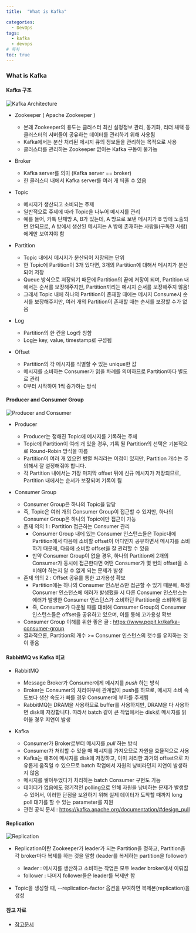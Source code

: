 ```yaml
---
title:  "What is Kafka"

categories:
  - DevOps
tags:
  - kafka
  - devops
# 목차
toc: true
---
```


### What is Kafka

#### Kafka 구조

![Kafka Architecture](/assets/img/Kafka_Architecture.png)

* Zookeeper ( Apache Zookeeper )
  * 본래 Zookeeper의 용도는 클러스터 최신 설정정보 관리, 동기화, 리더 채택 등 클러스터의 서버들이 공유하는 데이터를 관리하기 위해 사용됨
  * Kafka에서는 분산 처리된 메시지 큐의 정보들을 관리하는 목적으로 사용
  * 클러스터를 관리하는 Zookeeper 없이는 Kafka 구동이 불가능

* Broker
  * Kafka server를 의미 (Kafka server == broker)
  * 한 클러스터 내에서 Kafka server를 여러 개 띄울 수 있음

* Topic
  * 메시지가 생산되고 소비되는 주제
  * 일반적으로 주제에 따라 Topic을 나누어 메시지를 관리
  * 예를 들어, 카톡 단체방 A, B가 있는데, A 방으로 보낸 메시지가 B 방에 노출되면 안되므로, A 방에서 생산된 메시지는 A 방에 존재하는 사람들(구독한 사람)에게만 보여져야 함

* Partition
  * Topic 내에서 메시지가 분산되어 저장되는 단위
  * 한 Topic에 Partition이 3개 있다면, 3개의 Partition에 대해서 메시지가 분산되어 저장
  * Queue 방식으로 저장되기 때문에 Partition의 끝에 저장이 되며, Partition 내에서는 순서를 보장해주지만, Partition끼리는 메시지 순서를 보장해주지 않음!
  * 그래서 Topic 내에 하나의 Partition이 존재할 때에는 메시지 Consume시 순서를 보장해주지만, 여러 개의 Partition이 존재할 때는 순서를 보장할 수가 없음

* Log
  * Partition의 한 칸을 Log라 칭함
  * Log는 key, value, timestamp로 구성됨

* Offset
  * Partition의 각 메시지를 식별할 수 있는 unique한 값
  * 메시지를 소비하는 Consumer가 읽을 차례를 의미하므로 Partition마다 별도로 관리
  * 0부터 시작하여 1씩 증가하는 방식

#### Producer and Consumer Group

![Producer and Consumer](/assets/img/Producer_and_Consumer.png)

* Producer
  * Producer는 정해진 Topic에 메시지를 기록하는 주체
  * Topic에 Partition이 여러 개 있을 경우, 기록 될 Partition의 선택은 기본적으로 Round-Robin 방식을 따름
  * Partition이 여러 개 있으면 병렬 처리라는 이점이 있지만, Partition 개수는 주의해서 잘 설정해줘야 합니다.
  * 각 Partition 내에서는 가장 마지막 offset 뒤에 신규 메시지가 저장되므로, Partition 내에서는 순서가 보장되며 기록이 됨

* Consumer Group
  * Consumer Group은 하나의 Topic을 담당
  * 즉, Topic은 여러 개의 Consumer Group이 접근할 수 있지만, 하나의 Consumer Group은 하나의 Topic에만 접근이 가능
  * 존재 의의 1 : Partition 접근하는 Consumer 관리
    * Consumer Group 내에 있는 Consumer 인스턴스들은 Topic내에 Partition에서 다음에 소비할 offset이 어디인지 공유하면서 메시지를 소비하기 때문에, 다음에 소비할 offset을 잘 관리할 수 있음
    * 만약 Consumer Group이 없을 경우, 하나의 Partition에 2개의 Consumer가 동시에 접근한다면 어떤 Consumer가 몇 번의 offset을 소비해야 하는지 알 수 없게 되는 문제가 발생
  * 존재 의의 2 : Offset 공유를 통한 고가용성 확보
    * Partition에는 하나의 Consumer 인스턴스만 접근할 수 있기 때문에, 특정 Consumer 인스턴스에 에러가 발생했을 시 다른 Consumer 인스턴스는 에러가 발생한 Consumer 인스턴스가 소비하던 Partition을 소비하게 됨
    * 즉, Consumer가 다운될 때를 대비해 Consumer Group의 Consumer 인스턴스들은 offset을 공유하고 있으며, 이를 통해 고가용성 확보
  * Consumer Group 이해를 위한 좋은 글 : https://www.popit.kr/kafka-consumer-group
  * 결과적으론, Partition의 개수 >= Consumer 인스턴스의 갯수를 유지하는 것이 좋음

#### RabbitMQ vs Kafka 비교

* RabbitMQ
  * Message Broker가 Consumer에게 메시지를 *push* 하는 방식
  * Broker는 Consumer의 처리여부에 관계없이 push를 하므로, 메시지 소비 속도보다 생산 속도가 빠를 경우 Consumer에 부하를 주게됨
  * RabbitMQ는 DRAM을 사용하므로 buffer를 사용하지만, DRAM을 다 사용하면 disk에 저장합니다. 따라서 batch 같이 큰 작업에서는 disk로 메시지를 읽어올 경우 지연이 발생

* Kafka
  * Consumer가 Broker로부터 메시지를 *pull* 하는 방식
  * Consumer가 처리할 수 있을 때 메시지를 가져오므로 자원을 효율적으로 사용
  * Kafka는 애초에 메시지를 disk에 저장하고, 이미 처리한 과거의 offset으로 자유롭게 움직일 수 있으므로 batch 작업에서 자원의 낭비라던지 지연이 발생하지 않음
  * 메시지를 쌓아두었다가 처리하는 batch Consumer 구현도 가능
  * 데이터가 없음에도 정기적인 polling으로 인해 자원을 낭비하는 문제가 발생할 수 있어서, 이러한 단점을 보완하기 위해 실제 데이터가 도착할 때까지 long poll 대기를 할 수 있는 parameter를 지원
  * 관련 공식 문서 : https://kafka.apache.org/documentation/#design_pull

#### Replication

![Replication](/assets/img/Replication.png)

* Replication이란 Zookeeper가 leader가 되는 Partition을 정하고, Partition을 각 broker마다 복제를 하는 것을 말함 (leader를 복제하는 partition을 follower)
  * leader : 메시지를 생산하고 소비하는 작업은 모두 leader broker에서 이뤄짐
  * follower : 나머지 follower들은 leader를 복제만 함

* Topic을 생성할 때, --replication-factor 옵션을 부여하면 복제본(replication)을 생성

#### 참고 자료

* [참고문서](https://victorydntmd.tistory.com/344)
